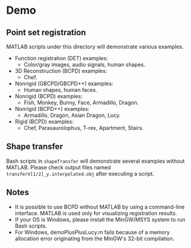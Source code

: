 # Demo

## Point set registration
MATLAB scripts under this directory will demonstrate
various examples.

- Function registration (DET) examples:
  - Color/gray images, audio signals, human shapes.
- 3D Reconstruction (BCPD) examples:
  - Chef.
- Nonrigid (GBCPD/GBCPD++) examples:
  - Human shapes, human faces.
- Nonrigid (BCPD) examples:
  - Fish, Monkey, Bunny, Face, Armadillo, Dragon.
- Nonrigid (BCPD++) examples:
  - Armadillo, Dragon, Asian Dragon, Lucy.
- Rigid (BCPD) examples:
  - Chef, Parasaurolophus, T-rex, Apartment, Stairs.

## Shape transfer
Bash scripts in `shapeTransfer` will demonstrate
several examples without MATLAB.  Please check
output files named `transferV[1/2]_y.interpolated.obj`
after executing a script.

## Notes
- It is possible to use BCPD without MATLAB by using
  a command-line interface. MATLAB is used only for
  visualizing registration results.
- If your OS is Windows, please install the MinGW/MSYS
  system to run Bash scripts.
- For Windows, demoPlusPlusLucy.m fails because of a
  memory allocation error originating from the
  MinGW's 32-bit compilation.
